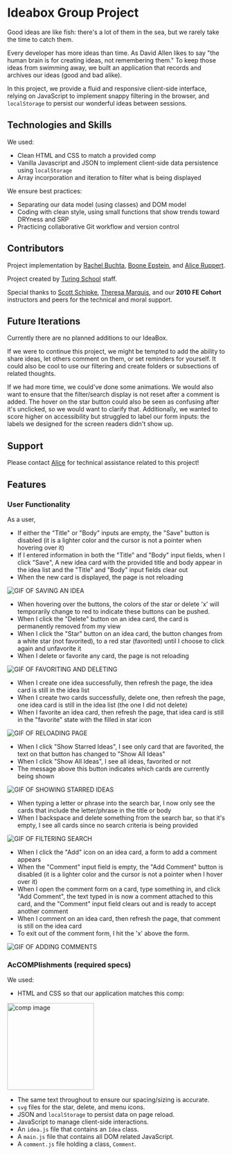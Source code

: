 # Ideabox Group Project

Good ideas are like fish: there's a lot of them in the sea, but we rarely take the time to catch them.

Every developer has more ideas than time. As David Allen likes to say "the human brain is for creating ideas, not remembering them." To keep those ideas from swimming away, we built an application that records and archives our ideas (good and bad alike).

In this project, we provide a fluid and responsive client-side interface, relying on JavaScript to implement snappy filtering in the browser, and `localStorage` to persist our wonderful ideas between sessions.

## Technologies and Skills

We used:
* Clean HTML and CSS to match a provided comp
* Vanilla Javascript and JSON to implement client-side data persistence using `localStorage`
* Array incorporation and iteration to filter what is being displayed

We ensure best practices:
* Separating our data model (using classes) and DOM model
* Coding with clean style, using small functions that show trends toward DRYness and SRP
* Practicing collaborative Git workflow and version control

## Contributors

Project implementation by [Rachel Buchta](https://github.com/rachelbuchta), [Boone Epstein](https://github.com/deadbelly), and [Alice Ruppert](https://github.com/srslie).

Project created by [Turing School](https://turing.io/) staff.

Special thanks to [Scott Schipke](https://github.com/sschipke), [Theresa Marquis](https://github.com/tmcjunkinmarquis), and our **2010 FE Cohort** instructors and peers for the technical and moral support.

## Future Iterations

Currently there are no planned additions to our IdeaBox.

If we were to continue this project, we might be tempted to add the ability to share ideas, let others comment on them, or set reminders for yourself. It could also be cool to use our filtering and create folders or subsections of related thoughts.

If we had more time, we could've done some animations. We would also want to ensure that the filter/search display is not reset after a comment is added. The hover on the star button could also be seen as confusing after it's unclicked, so we would want to clarify that. Additionally, we wanted to score higher on accessibility but struggled to label our form inputs: the labels we designed for the screen readers didn't show up.

## Support

Please contact [Alice](mailto:aliceruppertgmail.com) for technical assistance related to this project!

## Features

### User Functionality

As a user,
- If either the "Title" or "Body" inputs are empty, the "Save" button is disabled (it is a lighter color and the cursor is not a pointer when hovering over it)
- If I entered information in both the "Title" and "Body" input fields, when I click "Save", A new idea card with the provided title and body appear in the idea list and the "Title" and "Body" input fields clear out
- When the new card is displayed, the page is not reloading

![GIF OF SAVING AN IDEA](https://media.giphy.com/media/RdY4O2wzaS6TxqcsGe/giphy.gif)

- When hovering over the buttons, the colors of the star or delete 'x' will temporarily change to red to indicate these buttons can be pushed.
- When I click the "Delete" button on an idea card, the card is permanently removed from my view
- When I click the "Star" button on an idea card, the button changes from a white star (not favorited), to a red star (favorited) until I choose to click again and unfavorite it
- When I delete or favorite any card, the page is not reloading

![GIF OF FAVORITING AND DELETING](https://media.giphy.com/media/04XGXB2zSHKJg0uvr9/giphy.gif)

- When I create one idea successfully, then refresh the page, the idea card is still in the idea list
- When I create two cards successfully, delete one, then refresh the page, one idea card is still in the idea list (the one I did not delete)
- When I favorite an idea card, then refresh the page, that idea card is still in the "favorite" state with the filled in star icon

![GIF OF RELOADING PAGE](https://media.giphy.com/media/rmvECyWto4wsTHVIO3/giphy.gif)

- When I click "Show Starred Ideas", I see only card that are favorited, the text on that button has changed to "Show All Ideas"
- When I click  "Show All Ideas", I see all ideas, favorited or not
- The message above this button indicates which cards are currently being shown

![GIF OF SHOWING STARRED IDEAS](https://media.giphy.com/media/OXPYo9crRCEyq9xrdO/giphy.gif)

- When typing a letter or phrase into the search bar, I now only see the cards that include the letter/phrase in the title or body
- When I backspace and delete something from the search bar, so that it's empty, I see all cards since no search criteria is being provided

![GIF OF FILTERING SEARCH](https://media.giphy.com/media/CweX1UAmQPo6in7GI9/giphy.gif)

- When I click the "Add" icon on an idea card, a form to add a comment appears
- When the "Comment" input field is empty, the "Add Comment" button is disabled (it is a lighter color and the cursor is not a pointer when I hover over it)
- When I open the comment form on a card, type something in, and click "Add Comment", the text typed in is now a comment attached to this card, and the "Comment" input field clears out and is ready to accept another comment
- When I comment on an idea card, then refresh the page, that comment is still on the idea card
- To exit out of the comment form, I hit the 'x' above the form.

![GIF OF ADDING COMMENTS](https://media.giphy.com/media/RQ88r7lnpQHdCVcGjk/giphy.gif)

### AcCOMPlishments (required specs)

We used:
- HTML and CSS so that our application matches this comp:  
<img src="https://frontend.turing.io/projects/module-1/assets/ideabox-group/desktop.jpg" alt="comp image" width="200"/>

- The same text throughout to ensure our spacing/sizing is accurate.
- `svg` files for the star, delete, and menu icons.
- JSON and `localStorage` to persist data on page reload.
- JavaScript to manage client-side interactions.
- An `idea.js` file that contains an `Idea` class.
- A `main.js` file that contains all DOM related JavaScript.
- A `comment.js` file holding a class, `Comment`.
